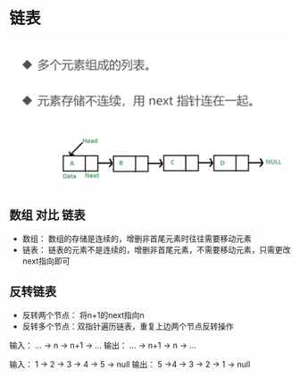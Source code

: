# 链表

<img src="../imgs/链表.png">

## 数组 对比 链表

- 数组： 数组的存储是连续的，增删非首尾元素时往往需要移动元素
- 链表： 链表的元素不是连续的，增删非首尾元素，不需要移动元素，只需更改next指向即可

## 反转链表
- 反转两个节点： 将n+1的next指向n
- 反转多个节点：双指针遍历链表，重复上边两个节点反转操作

输入： ... -> n -> n+1 -> ...
输出： ... -> n+1 -> n -> ...

输入： 1 -> 2 -> 3 -> 4 -> 5 -> null
输出： 5 ->4 -> 3 -> 2 -> 1 -> null